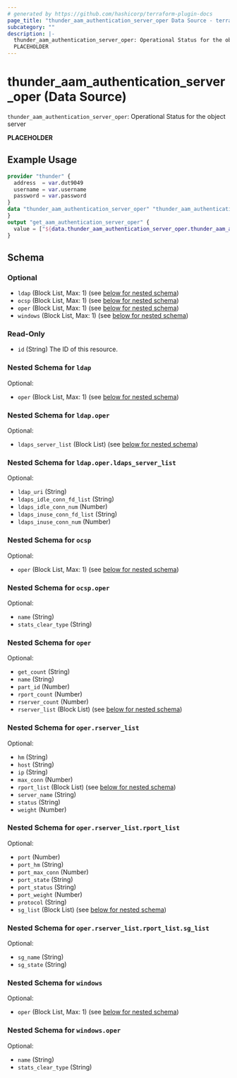 ```yaml
---
# generated by https://github.com/hashicorp/terraform-plugin-docs
page_title: "thunder_aam_authentication_server_oper Data Source - terraform-provider-thunder"
subcategory: ""
description: |-
  thunder_aam_authentication_server_oper: Operational Status for the object server
  PLACEHOLDER
---
```


# thunder_aam_authentication_server_oper (Data Source)

`thunder_aam_authentication_server_oper`: Operational Status for the object server

__PLACEHOLDER__

## Example Usage

```terraform
provider "thunder" {
  address  = var.dut9049
  username = var.username
  password = var.password
}
data "thunder_aam_authentication_server_oper" "thunder_aam_authentication_server_oper" {
}
output "get_aam_authentication_server_oper" {
  value = ["${data.thunder_aam_authentication_server_oper.thunder_aam_authentication_server_oper}"]
}
```

<!-- schema generated by tfplugindocs -->
## Schema

### Optional

- `ldap` (Block List, Max: 1) (see [below for nested schema](#nestedblock--ldap))
- `ocsp` (Block List, Max: 1) (see [below for nested schema](#nestedblock--ocsp))
- `oper` (Block List, Max: 1) (see [below for nested schema](#nestedblock--oper))
- `windows` (Block List, Max: 1) (see [below for nested schema](#nestedblock--windows))

### Read-Only

- `id` (String) The ID of this resource.

<a id="nestedblock--ldap"></a>
### Nested Schema for `ldap`

Optional:

- `oper` (Block List, Max: 1) (see [below for nested schema](#nestedblock--ldap--oper))

<a id="nestedblock--ldap--oper"></a>
### Nested Schema for `ldap.oper`

Optional:

- `ldaps_server_list` (Block List) (see [below for nested schema](#nestedblock--ldap--oper--ldaps_server_list))

<a id="nestedblock--ldap--oper--ldaps_server_list"></a>
### Nested Schema for `ldap.oper.ldaps_server_list`

Optional:

- `ldap_uri` (String)
- `ldaps_idle_conn_fd_list` (String)
- `ldaps_idle_conn_num` (Number)
- `ldaps_inuse_conn_fd_list` (String)
- `ldaps_inuse_conn_num` (Number)




<a id="nestedblock--ocsp"></a>
### Nested Schema for `ocsp`

Optional:

- `oper` (Block List, Max: 1) (see [below for nested schema](#nestedblock--ocsp--oper))

<a id="nestedblock--ocsp--oper"></a>
### Nested Schema for `ocsp.oper`

Optional:

- `name` (String)
- `stats_clear_type` (String)



<a id="nestedblock--oper"></a>
### Nested Schema for `oper`

Optional:

- `get_count` (String)
- `name` (String)
- `part_id` (Number)
- `rport_count` (Number)
- `rserver_count` (Number)
- `rserver_list` (Block List) (see [below for nested schema](#nestedblock--oper--rserver_list))

<a id="nestedblock--oper--rserver_list"></a>
### Nested Schema for `oper.rserver_list`

Optional:

- `hm` (String)
- `host` (String)
- `ip` (String)
- `max_conn` (Number)
- `rport_list` (Block List) (see [below for nested schema](#nestedblock--oper--rserver_list--rport_list))
- `server_name` (String)
- `status` (String)
- `weight` (Number)

<a id="nestedblock--oper--rserver_list--rport_list"></a>
### Nested Schema for `oper.rserver_list.rport_list`

Optional:

- `port` (Number)
- `port_hm` (String)
- `port_max_conn` (Number)
- `port_state` (String)
- `port_status` (String)
- `port_weight` (Number)
- `protocol` (String)
- `sg_list` (Block List) (see [below for nested schema](#nestedblock--oper--rserver_list--rport_list--sg_list))

<a id="nestedblock--oper--rserver_list--rport_list--sg_list"></a>
### Nested Schema for `oper.rserver_list.rport_list.sg_list`

Optional:

- `sg_name` (String)
- `sg_state` (String)





<a id="nestedblock--windows"></a>
### Nested Schema for `windows`

Optional:

- `oper` (Block List, Max: 1) (see [below for nested schema](#nestedblock--windows--oper))

<a id="nestedblock--windows--oper"></a>
### Nested Schema for `windows.oper`

Optional:

- `name` (String)
- `stats_clear_type` (String)


